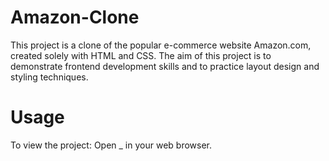 # Amazon-Clone
This project is a clone of the popular e-commerce website Amazon.com, created solely with HTML and CSS. The aim of this project is to demonstrate frontend development skills and to practice layout design and styling techniques.

# Usage
To view the project:
Open _ in your web browser.
